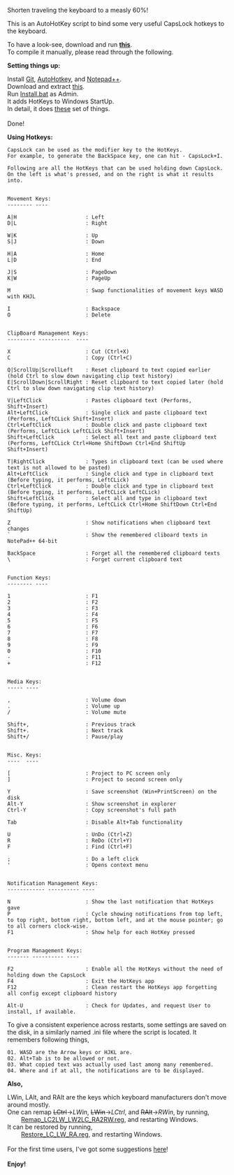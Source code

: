 Shorten traveling the keyboard to a measly 60%!

This is an AutoHotKey script to bind some very useful CapsLock hotkeys to the keyboard.

To have a look-see, download and run **[this](https://github.com/adandecha/HostedFilesPublic/raw/master/HotKeys.exe)**.
<br/>
To compile it manually, please read through the following.

**Setting things up:**

Install [Git](https://git-scm.com/download/win), [AutoHotkey](https://autohotkey.com/download/), and [Notepad++](https://notepad-plus-plus.org/downloads/).
<br/>
Download and extract [this](https://github.com/adandecha/HotKeys/archive/map2.zip).
<br/>
Run [Install.bat](Install.bat) as Admin.
<br/>
It adds HotKeys to Windows StartUp.
<br/>
In detail, it does [these](Steps.txt) set of things.
<br/>
<br/>
Done!

**Using Hotkeys:**

```
CapsLock can be used as the modifier key to the HotKeys.
For example, to generate the BackSpace key, one can hit - CapsLock+I.

Following are all the HotKeys that can be used holding down CapsLock.
On the left is what's pressed, and on the right is what it results into.


Movement Keys:
-------- ----

A|H                      : Left
D|L                      : Right

W|K                      : Up
S|J                      : Down

H|A                      : Home
L|D                      : End

J|S                      : PageDown
K|W                      : PageUp

M                        : Swap functionalities of movement keys WASD with KHJL

I                        : Backspace
O                        : Delete


ClipBoard Management Keys:
--------- ----------  ----

X                        : Cut (Ctrl+X)
C                        : Copy (Ctrl+C)

Q|ScrollUp|ScrollLeft    : Reset clipboard to text copied earlier (hold Ctrl to slow down navigating clip text history)
E|ScrollDown|ScrollRight : Reset clipboard to text copied later (hold Ctrl to slow down navigating clip text history)

V|LeftClick              : Pastes clipboard text (Performs, Shift+Insert)
Alt+LeftClick            : Single click and paste clipboard text (Performs, LeftCLick Shift+Insert)
Ctrl+LeftClick           : Double click and paste clipboard text (Performs, LeftCLick LeftCLick Shift+Insert)
Shift+LeftClick          : Select all text and paste clipboard text (Performs, LeftCLick Ctrl+Home ShiftDown Ctrl+End ShiftUp Shift+Insert)

T|RightClick             : Types in clipboard text (can be used where text is not allowed to be pasted)
Alt+LeftClick            : Single click and type in clipboard text (Before typing, it performs, LeftCLick)
Ctrl+LeftClick           : Double click and type in clipboard text (Before typing, it performs, LeftCLick LeftCLick)
Shift+LeftClick          : Select all and type in clipboard text (Before typing, it performs, LeftCLick Ctrl+Home ShiftDown Ctrl+End ShiftUp)

Z                        : Show notifications when clipboard text changes
`                        : Show the remembered cliboard texts in NotePad++ 64-bit

BackSpace                : Forget all the remembered clipboard texts
\                        : Forget current clipboard text


Function Keys:
-------- ----

1                        : F1
2                        : F2
3                        : F3
4                        : F4
5                        : F5
6                        : F6
7                        : F7
8                        : F8
9                        : F9
0                        : F10
-                        : F11
+                        : F12


Media Keys:
----- ----

,                        : Volume down
.                        : Volume up
/                        : Volume mute

Shift+,                  : Previous track
Shift+.                  : Next track
Shift+/                  : Pause/play


Misc. Keys:
----  ----

[                        : Project to PC screen only
]                        : Project to second screen only

Y                        : Save screenshot (Win+PrintScreen) on the disk
Alt-Y                    : Show screenshot in explorer
Ctrl-Y                   : Copy screenshot's full path

Tab                      : Disable Alt+Tab functionality

U                        : UnDo (Ctrl+Z)
R                        : ReDo (Ctrl+Y)
F                        : Find (Ctrl+F)

;                        : Do a left click
'                        : Opens context menu


Notification Management Keys:
------------ ---------- ----

N                        : Show the last notification that HotKeys gave
P                        : Cycle showing notifications from top left, to top right, bottom right, bottom left, and at the mouse pointer; go to all corners clock-wise.
F1                       : Show help for each HotKey pressed


Program Management Keys:
------- ---------- ----

F2                       : Enable all the HotKeys without the need of holding down the CapsLock
F4                       : Exit the HotKeys app
F12                      : Clean restart the HotKeys app forgetting all config except clipboard history

Alt-U                    : Check for Updates, and request User to install, if available.

```

To give a consistent experience across restarts, some settings are saved on the disk,
in a similarly named .ini file where the script is located.
It remembers following things,
```
01. WASD are the Arrow keys or HJKL are.
02. Alt+Tab is to be allowed or not.
03. What copied text was actually used last among many remembered.
04. Where and if at all, the notifications are to be displayed.
```

**Also,**

LWin, LAlt, and RAlt are the keys which keyboard manufacturers don't move around mostly.
<br/>
One can remap ~~LCtrl~~->_LWin_, ~~LWin~~->_LCtrl_, and ~~RAlt~~->_RWin_, by running,
<br/>
&nbsp;&nbsp;&nbsp;&nbsp;&nbsp;&nbsp;&nbsp;&nbsp;[Remap_LC2LW_LW2LC_RA2RW.reg](Remap_LC2LW_LW2LC_RA2RW.reg), and restarting Windows.
<br/>
It can be restored by running,
<br/>
&nbsp;&nbsp;&nbsp;&nbsp;&nbsp;&nbsp;&nbsp;&nbsp;[Restore_LC_LW_RA.reg](Restore_LC_LW_RA.reg), and restarting Windows.
<br/>
<br/>
For the first time users, I've got some suggestions [here](Suggestions.md)!
<br/>
<br/>
**Enjoy!**

